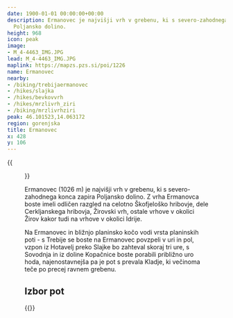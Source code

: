 ```yaml
---
date: 1900-01-01 00:00:00+00:00
description: Ermanovec je najvišji vrh v grebenu, ki s severo-zahodnega konca zapira
  Poljansko dolino.
height: 968
icon: peak
image:
- M_4-4463_IMG.JPG
lead: M_4-4463_IMG.JPG
maplink: https://mapzs.pzs.si/poi/1226
name: Ermanovec
nearby:
- /biking/trebijaermanovec
- /hikes/slajka
- /hikes/bevkovvrh
- /hikes/mrzlivrh_ziri
- /biking/mrzlivrhziri
peak: 46.101523,14.063172
region: gorenjska
title: Ermanovec
x: 428
y: 106
---
```

{{<figure src="M_4-4463_IMG.JPG" caption="Pogled na pobočje Ermanovca iz Žirov">}}

Ermanovec (1026 m) je najvišji vrh v grebenu, ki s severo-zahodnega konca zapira Poljansko dolino. Z vrha Ermanovca boste imeli odličen razgled na celotno Škofjeloško hribovje, dele Cerkljanskega hribovja, Žirovski vrh, ostale vrhove v okolici Žirov kakor tudi na vrhove v okolici Idrije.

Na Ermanovec in bližnjo planinsko kočo vodi vrsta planinskih poti - s Trebije se boste na Ermanovec povzpeli v uri in pol, vzpon iz Hotavelj preko Slajke bo zahteval skoraj tri ure, s Sovodnja in iz doline Kopačnice boste porabili približno uro hoda, najenostavnejša pa je pot s prevala Kladje, ki večinoma teče po precej ravnem grebenu.

## Izbor pot

{{<multipath-hike-list>}}
